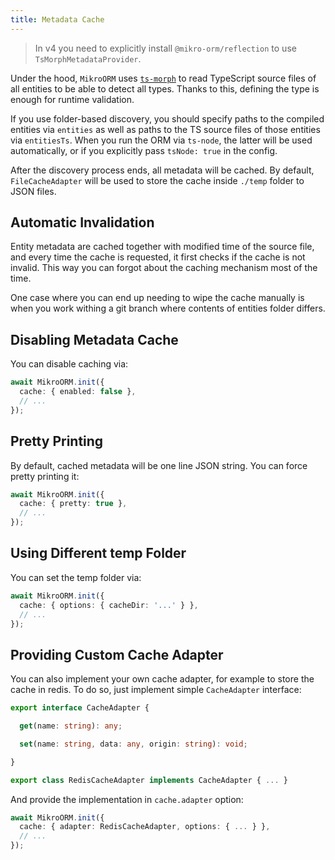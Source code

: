 ```yaml
---
title: Metadata Cache
---
```


> In v4 you need to explicitly install `@mikro-orm/reflection` to use `TsMorphMetadataProvider`.

Under the hood, `MikroORM` uses [`ts-morph`](https://github.com/dsherret/ts-morph) to read TypeScript source files of all entities to be able to detect all types. Thanks to this, defining the type is enough for runtime validation.

If you use folder-based discovery, you should specify paths to the compiled entities via `entities` as well as paths to the TS source files of those entities via `entitiesTs`. When you run the ORM via `ts-node`, the latter will be used automatically, or if you explicitly pass `tsNode: true` in the config.

After the discovery process ends, all metadata will be cached. By default, `FileCacheAdapter` will be used to store the cache inside `./temp` folder to JSON files.

## Automatic Invalidation

Entity metadata are cached together with modified time of the source file, and every time the cache is requested, it first checks if the cache is not invalid. This way you can forgot about the caching mechanism most of the time.

One case where you can end up needing to wipe the cache manually is when you work withing a git branch where contents of entities folder differs.

## Disabling Metadata Cache

You can disable caching via:

```typescript
await MikroORM.init({
  cache: { enabled: false },
  // ...
});
```

## Pretty Printing

By default, cached metadata will be one line JSON string. You can force pretty printing it:

```typescript
await MikroORM.init({
  cache: { pretty: true },
  // ...
});
```

## Using Different temp Folder

You can set the temp folder via:

```typescript
await MikroORM.init({
  cache: { options: { cacheDir: '...' } },
  // ...
});
```

## Providing Custom Cache Adapter

You can also implement your own cache adapter, for example to store the cache in redis. To do so, just implement simple `CacheAdapter` interface:

```typescript
export interface CacheAdapter {

  get(name: string): any;

  set(name: string, data: any, origin: string): void;

}
```

```typescript
export class RedisCacheAdapter implements CacheAdapter { ... }
```

And provide the implementation in `cache.adapter` option:

```typescript
await MikroORM.init({
  cache: { adapter: RedisCacheAdapter, options: { ... } },
  // ...
});
```

